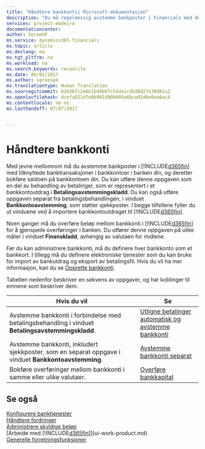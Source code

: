 ```yaml
---
title: "Håndtere bankkonti| Microsoft-dokumentasjon"
description: "Du må regelmessig avstemme bankposter i Financials med de relaterte banktransaksjonene i bankkontiene."
services: project-madeira
documentationcenter: 
author: SorenGP
ms.service: dynamics365-financials
ms.topic: article
ms.devlang: na
ms.tgt_pltfrm: na
ms.workload: na
ms.search.keywords: reconcile
ms.date: 06/02/2017
ms.author: sgroespe
ms.translationtype: Human Translation
ms.sourcegitcommit: 81636fc2e661bd9b07c54da1cd5d0d27e30d01a2
ms.openlocfilehash: dcefa921d7e8b901d906085e6bce01d6e0aa6ac4
ms.contentlocale: nb-no
ms.lasthandoff: 07/07/2017


---
```

# <a name="managing-bank-accounts"></a>Håndtere bankkonti
Med jevne mellomrom må du avstemme bankposter i [!INCLUDE[d365fin](includes/d365fin_md.md)] med tilknyttede banktransaksjoner i bankkontoer i banken din, og deretter bokføre saldoen på bankkontoen din. Du kan utføre denne oppgaven som en del av behandling av betalinger, som er representert i et bankkontoutdrag i **Betalingsavstemmingskladd**. Du kan også utføre oppgaven separat fra betalingsbehandlingen, i vinduet **Bankkontoavstemming**, som støtter sjekkposter. I begge tilfellene fyller du ut vinduene ved å importere bankkontoutdraget til [!INCLUDE[d365fin](includes/d365fin_md.md)].

Noen ganger må du overføre beløp mellom bankkonti i [!INCLUDE[d365fin](includes/d365fin_md.md)] for å gjenspeile overføringer i banken. Du utfører denne oppgaven på ulike måter i vinduet **Finanskladd**, avhengig av valutaen for midlene.

Før du kan administrere bankkonti, må du definere hver bankkonto som et bankkort. I tillegg må du definere elektroniske tjenester som du kan bruke for import av bankutdrag og eksport av betalingsfil. Hvis du vil ha mer informasjon, kan du se [Opprette bankkonti](bank-setup-banking.md).

Tabellen nedenfor beskriver en sekvens av oppgaver, og har koblinger til emnene som beskriver dem.

| Hvis du vil | Se |
| --- | --- |
| Avstemme bankkonti i forbindelse med betalingsbehandling i vinduet **Betalingsavstemmingskladd**. |[Utligne betalinger automatisk og avstemme bankkonti](receivables-apply-payments-auto-reconcile-bank-accounts.md) |
| Avstemme bankkonti, inkludert sjekkposter, som en separat oppgave i vinduet **Bankkontoavstemming**. |[Avstemme bankkonti separat](bank-how-reconcile-bank-accounts-separately.md) |
| Bokføre overføringer mellom bankkonti i samme eller ulike valutaer. |[Overføre bankkapital](bank-how-transfer-bank-funds.md) |

## <a name="see-also"></a>Se også
[Konfigurere banktjenester](bank-setup-banking.md)  
[Håndtere fordringer](receivables-manage-receivables.md)  
[Administrere skyldige beløp](payables-manage-payables.md)    
[Arbeide med [!INCLUDE[d365fin](includes/d365fin_md.md)]](ui-work-product.md)  
[Generelle forretningsfunksjoner](ui-across-business-areas.md)  

